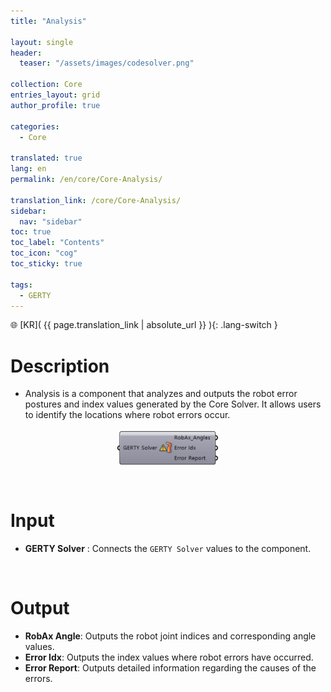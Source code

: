 ```yaml
---
title: "Analysis"

layout: single
header:
  teaser: "/assets/images/codesolver.png"

collection: Core
entries_layout: grid
author_profile: true

categories:
  - Core

translated: true
lang: en
permalink: /en/core/Core-Analysis/

translation_link: /core/Core-Analysis/
sidebar:
  nav: "sidebar"
toc: true
toc_label: "Contents"
toc_icon: "cog"
toc_sticky: true

tags: 
  - GERTY
---
```


🌐 [KR]( {{ page.translation_link | absolute_url }} ){: .lang-switch }

# Description

* Analysis is a component that analyzes and outputs the robot error postures and index values generated by the Core Solver.
It allows users to identify the locations where robot errors occur.

<p align="center">  <img src="/assets/images/Analysis.png" align="center" width="32%"></p>

<br>

# Input

* **GERTY Solver** : Connects the `GERTY Solver` values to the component.

<br>

# Output

* **RobAx Angle**: Outputs the robot joint indices and corresponding angle values.  
* **Error Idx**: Outputs the index values where robot errors have occurred.  
* **Error Report**: Outputs detailed information regarding the causes of the errors.